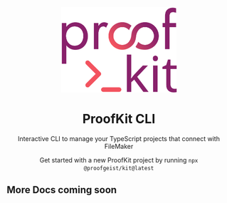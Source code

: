 <p align="center">
  <picture>
  <img src="https://github.com/proofgeist/proofkit/blob/320a74c7d5597013a3f344218f8cc9fe3802e2d1/www/public/images/proofkit.svg" width="260" alt="Logo for ProofKit">
</picture>
</p>

<h1 align="center">
  ProofKit CLI
</h1>

<p align="center">
  Interactive CLI to manage your TypeScript projects that connect with FileMaker
</p>

<p align="center">
  Get started with a new ProofKit project by running <code>npx @proofgeist/kit@latest</code>
</p>

<h2 id="about">More Docs coming soon</h2>
